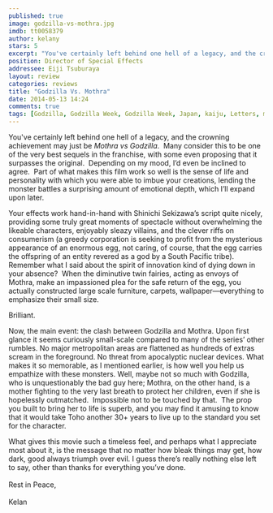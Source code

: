 ```yaml
---
published: true
image: godzilla-vs-mothra.jpg
imdb: tt0058379
author: kelany
stars: 5
excerpt: "You've certainly left behind one hell of a legacy, and the crowning achievement may just be Mothra vs Godzilla."
position: Director of Special Effects
addressee: Eiji Tsuburaya
layout: review
categories: reviews
title: "Godzilla Vs. Mothra"
date: 2014-05-13 14:24
comments: true
tags: [Godzilla, Godzilla Week, Godzilla Week, Japan, kaiju, Letters, monsters, Mothra]
---
```

You've certainly left behind one hell of a legacy, and the crowning achievement may just be <em>Mothra vs Godzilla</em>.&nbsp; Many consider this to be one of the very best sequels in the franchise, with some even proposing that it surpasses the original.&nbsp; Depending on my mood, I&#8217;d even be inclined to agree.&nbsp; Part of what makes this film work so well is the sense of life and personality with which you were able to imbue your creations, lending the monster battles a surprising amount of emotional depth, which I&#8217;ll expand upon later.</p>
<p>Your effects work hand-in-hand with Shinichi Sekizawa&#8217;s script quite nicely, providing some truly great moments of spectacle without overwhelming the likeable characters, enjoyably sleazy villains, and the clever riffs on consumerism (a greedy corporation is seeking to profit from the mysterious appearance of an enormous egg, not caring, of course, that the egg carries the offspring of an entity revered as a god by a South Pacific tribe). Remember what I said about the spirit of innovation kind of dying down in your absence?&nbsp; When the diminutive twin fairies, acting as envoys of Mothra, make an impassioned plea for the safe return of the egg, you actually constructed large scale furniture, carpets, wallpaper&mdash;everything to emphasize their small size.&nbsp;</p>
<p>Brilliant.</p>
<p>Now, the main event: the clash between Godzilla and Mothra. Upon first glance it seems curiously small-scale compared to many of the series&#8217; other rumbles. No major metropolitan areas are flattened as hundreds of extras scream in the foreground. No threat from apocalyptic nuclear devices. What makes it so memorable, as I mentioned earlier, is how well you help us empathize with these monsters. Well, maybe not so much with Godzilla, who is unquestionably the bad guy here; Mothra, on the other hand, is a mother fighting to the very last breath to protect her children, even if she is hopelessly outmatched.&nbsp; Impossible not to be touched by that.&nbsp; The prop you built to bring her to life is superb, and you may find it amusing to know that it would take Toho another 30+ years to live up to the standard you set for the character.</p>
<p>What gives this movie such a timeless feel, and perhaps what I appreciate most about it, is the message that no matter how bleak things may get, how dark, good always triumph over evil. I guess there&#8217;s really nothing else left to say, other than thanks for everything you&#8217;ve done.<br /> <br /> Rest in Peace,<br /> <br /> Kelan<br /> <strong><em></em></strong></p>
